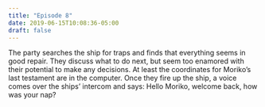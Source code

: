 ```yaml
---
title: "Episode 8"
date: 2019-06-15T10:08:36-05:00
draft: false
---
```


The party searches the ship for traps and finds that everything seems in good repair.  They discuss what to do next, but seem too enamored with their potential to make any decisions.  At least the coordinates for Moriko’s last testament are in the computer.  Once they fire up the ship, a voice comes over the ships’ intercom and says:  Hello Moriko, welcome back, how was your nap?  
